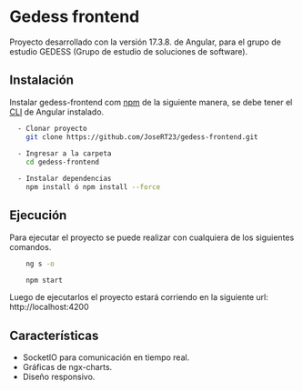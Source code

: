 
# Gedess frontend

Proyecto desarrollado con la versión 17.3.8. de Angular, para el grupo de estudio GEDESS (Grupo de estudio de soluciones de software).

## Instalación

Instalar gedess-frontend com [npm](https://www.npmjs.com/) de la siguiente manera,
se debe tener el [CLI](https://v17.angular.io/cli) de Angular instalado.

```bash
  - Clonar proyecto
    git clone https://github.com/JoseRT23/gedess-frontend.git
  
  - Ingresar a la carpeta
    cd gedess-frontend

  - Instalar dependencias
    npm install ó npm install --force 
```

## Ejecución

Para ejecutar el proyecto se puede realizar con cualquiera de los siguientes comandos.

```bash
    ng s -o

    npm start
```

Luego de ejecutarlos el proyecto estará corriendo en la siguiente url: http://localhost:4200
## Características

- SocketIO para comunicación en tiempo real.
- Gráficas de ngx-charts.
- Diseño responsivo.



